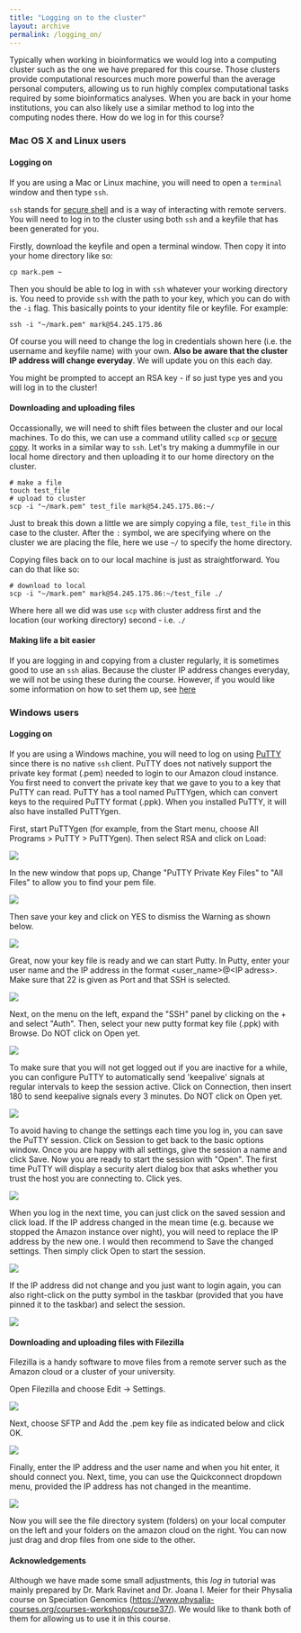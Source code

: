 ```yaml
---
title: "Logging on to the cluster"
layout: archive
permalink: /logging_on/
---
```


Typically when working in bioinformatics we would log into a computing cluster such as the one we have prepared for this course. Those clusters provide computational resources  much more powerful than the average personal computers, allowing us to run highly complex computational tasks required by some bioinformatics analyses. When you are back in your home institutions, you can also likely use a similar method to log into the computing nodes there. How do we log in for this course? 


### Mac OS X and Linux users

#### Logging on

If you are using a Mac or Linux machine, you will need to open a `terminal` window and then type `ssh`.

`ssh` stands for [secure shell](https://en.wikipedia.org/wiki/Secure_Shell) and is a way of interacting with remote servers. You will need to log in to the cluster using both `ssh` and a keyfile that has been generated for you.

Firstly, download the keyfile and open a terminal window. Then copy it into your home directory like so:

```shell
cp mark.pem ~
```
Then you should be able to log in with `ssh` whatever your working directory is. You need to provide `ssh` with the path to your key, which you can do with the `-i` flag. This basically points to your identity file or keyfile. For example:

```shell
ssh -i "~/mark.pem" mark@54.245.175.86
```

Of course you will need to change the log in credentials shown here (i.e. the username and keyfile name) with your own. **Also be aware that the cluster IP address will change everyday**. We will update you on this each day.

You might be prompted to accept an RSA key - if so just type yes and you will log in to the cluster!

#### Downloading and uploading files

Occassionally, we will need to shift files between the cluster and our local machines. To do this, we can use a command utility called `scp` or [secure copy](https://en.wikipedia.org/wiki/Secure_copy). It works in a similar way to `ssh`. Let's try making a dummyfile in our local home directory and then uploading it to our home directory on the cluster.

```shell
# make a file
touch test_file
# upload to cluster
scp -i "~/mark.pem" test_file mark@54.245.175.86:~/
```
Just to break this down a little we are simply copying a file, `test_file` in this case to the cluster. After the `:` symbol, we are specifying where on the cluster we are placing the file, here we use `~/` to specify the home directory.

Copying files back on to our local machine is just as straightforward. You can do that like so:

```shell
# download to local
scp -i "~/mark.pem" mark@54.245.175.86:~/test_file ./
```
Where here all we did was use `scp` with cluster address first and the location (our working directory) second - i.e. `./`

#### Making life a bit easier

If you are logging in and copying from a cluster regularly, it is sometimes good to use an `ssh` alias. Because the cluster IP address changes everyday, we will not be using these during the course. However, if you would like some information on how to set them up, see [here](https://markravinet.github.io/CEES_tips_&_tricks.html)

### Windows users

#### Logging on

If you are using a Windows machine, you will need to log on using [PuTTY](https://www.putty.org/) since there is no native `ssh` client. PuTTY does not natively support the private key format (.pem) needed to login to our Amazon cloud instance. You first need to convert the private key that we gave to you to a key that PuTTY can read. PuTTY has a tool named PuTTYgen, which can convert keys to the required PuTTY format (.ppk). When you installed PuTTY, it will also have installed PuTTYgen.

First, start PuTTYgen (for example, from the Start menu, choose All Programs > PuTTY > PuTTYgen). Then select RSA and click on Load:

![](/images/putty/fig1.png)

In the new window that pops up, Change "PuTTY Private Key Files" to "All Files" to allow you to find your pem file.

![](/images/putty/fig2.png)

Then save your key and click on YES to dismiss the Warning as shown below.

![](/images/putty/fig3.png)

Great, now your key file is ready and we can start Putty. In Putty, enter your user name and the IP address in the format \<user_name\>@\<IP adress\>. Make sure that 22 is given as Port and that SSH is selected.

![](/images/putty/fig4.png)

Next, on the menu on the left, expand the "SSH" panel by clicking on the + and select "Auth". Then, select your new putty format key file (.ppk) with Browse. Do NOT click on Open yet.

![](/images/putty/fig5.png)

To make sure that you will not get logged out if you are inactive for a while, you can configure PuTTY to automatically send 'keepalive' signals at regular intervals to keep the session active. Click on Connection, then insert 180 to send keepalive signals every 3 minutes. Do NOT click on Open yet.

![](/images/putty/fig6.png)

To avoid having to change the settings each time you log in, you can save the PuTTY session. Click on Session to get back to the basic options window. Once you are happy with all settings, give the session a name and click Save. Now you are ready to start the session with "Open". The first time PuTTY will display a security alert dialog box that asks whether you trust the host you are connecting to. Click yes.

![](/images/putty/fig7.png)

When you log in the next time, you can just click on the saved session and click load. If the IP address changed in the mean time (e.g. because we stopped the Amazon instance over night), you will need to replace the IP address by the new one. I would then recommend to Save the changed settings. Then simply click Open to start the session.

![](/images/putty/fig8.png)

If the IP address did not change and you just want to login again, you can also right-click on the putty symbol in the taskbar (provided that you have pinned it to the taskbar) and select the session.

![](/images/putty/fig9.png)

#### Downloading and uploading files with Filezilla

Filezilla is a handy software to move files from a remote server such as the Amazon cloud or a cluster of your university.

Open Filezilla and choose Edit -> Settings.

![](/images/putty/fig10.png)

Next, choose SFTP and Add the .pem key file as indicated below and click OK.

![](/images/putty/fig11.png)

Finally, enter the IP address and the user name and when you hit enter, it should connect you. Next, time, you can use the Quickconnect dropdown menu, provided the IP address has not changed in the meantime.

![](/images/putty/fig12.png)

Now you will see the file directory system (folders) on your local computer on the left and your folders on the amazon cloud on the right. You can now just drag and drop files from one side to the other.  

#### Acknowledgements  
Although we have made some small adjustments, this *log in* tutorial was mainly prepared by Dr. Mark Ravinet and Dr. Joana I. Meier for their Physalia course on Speciation Genomics (https://www.physalia-courses.org/courses-workshops/course37/). We would like to thank both of them for allowing us to use it in this course. 
